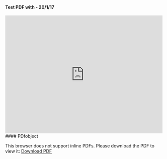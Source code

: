#### Test PDF with <embed> - 20/1/17
<embed src="https://www.evernote.com/shard/s372/sh/3ea9e6b2-cfbc-405a-9c85-5189d945d0a7/4e813c60f18ba7645d17637b3195a06d/res/a6e52bbc-ccf6-4212-b3d2-ff7eb4c061ca/Australian%20owl-nightjar_0.pdf" width="500" height="375" type='application/pdf'>
#### PDfobject
<object data='https://www.evernote.com/shard/s372/sh/3ea9e6b2-cfbc-405a-9c85-5189d945d0a7/4e813c60f18ba7645d17637b3195a06d/res/a6e52bbc-ccf6-4212-b3d2-ff7eb4c061ca/Australian%20owl-nightjar_0.pdf' 
        type='application/pdf' 
        width='100%' 
        height='100%'>
<p>This browser does not support inline PDFs. Please download the PDF to view it: <a href="https://www.evernote.com/shard/s372/sh/3ea9e6b2-cfbc-405a-9c85-5189d945d0a7/4e813c60f18ba7645d17637b3195a06d/res/a6e52bbc-ccf6-4212-b3d2-ff7eb4c061ca/Australian%20owl-nightjar_0.pdf">Download PDF</a></p>
</object>
